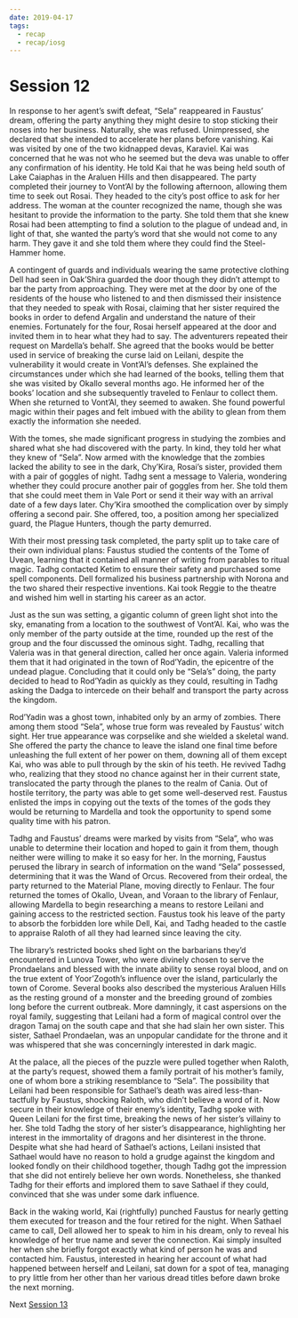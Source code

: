 ```yaml
---
date: 2019-04-17
tags:
  - recap
  - recap/iosg
---
```

# Session 12

In response to her agent’s swift defeat, “Sela” reappeared in Faustus’ dream, offering the party anything they might desire to stop sticking their noses into her business. Naturally, she was refused. Unimpressed, she declared that she intended to accelerate her plans before vanishing. Kai was visited by one of the two kidnapped devas, Karaviel. Kai was concerned that he was not who he seemed but the deva was unable to offer any confirmation of his identity. He told Kai that he was being held south of Lake Caiaphas in the Araluen Hills and then disappeared. The party completed their journey to Vont’Al by the following afternoon, allowing them time to seek out Rosai. They headed to the city’s post office to ask for her address. The woman at the counter recognized the name, though she was hesitant to provide the information to the party. She told them that she knew Rosai had been attempting to find a solution to the plague of undead and, in light of that, she wanted the party’s word that she would not come to any harm. They gave it and she told them where they could find the Steel-Hammer home.

A contingent of guards and individuals wearing the same protective clothing Dell had seen in Oak’Shira guarded the door though they didn’t attempt to bar the party from approaching. They were met at the door by one of the residents of the house who listened to and then dismissed their insistence that they needed to speak with Rosai, claiming that her sister required the books in order to defend Argalin and understand the nature of their enemies. Fortunately for the four, Rosai herself appeared at the door and invited them in to hear what they had to say. The adventurers repeated their request on Mardella’s behalf. She agreed that the books would be better used in service of breaking the curse laid on Leilani, despite the vulnerability it would create in Vont’Al’s defenses. She explained the circumstances under which she had learned of the books, telling them that she was visited by Okallo several months ago. He informed her of the books’ location and she subsequently traveled to Fenlaur to collect them. When she returned to Vont’Al, they seemed to awaken. She found powerful magic within their pages and felt imbued with the ability to glean from them exactly the information she needed.

With the tomes, she made significant progress in studying the zombies and shared what she had discovered with the party. In kind, they told her what they knew of “Sela”. Now armed with the knowledge that the zombies lacked the ability to see in the dark, Chy’Kira, Rosai’s sister, provided them with a pair of goggles of night. Tadhg sent a message to Valeria, wondering whether they could procure another pair of goggles from her. She told them that she could meet them in Vale Port or send it their way with an arrival date of a few days later. Chy’Kira smoothed the complication over by simply offering a second pair. She offered, too, a position among her specialized guard, the Plague Hunters, though the party demurred.

With their most pressing task completed, the party split up to take care of their own individual plans: Faustus studied the contents of the Tome of Uvean, learning that it contained all manner of writing from parables to ritual magic. Tadhg contacted Ketim to ensure their safety and purchased some spell components. Dell formalized his business partnership with Norona and the two shared their respective inventions. Kai took Reggie to the theatre and wished him well in starting his career as an actor.

Just as the sun was setting, a gigantic column of green light shot into the sky, emanating from a location to the southwest of Vont’Al. Kai, who was the only member of the party outside at the time, rounded up the rest of the group and the four discussed the ominous sight. Tadhg, recalling that Valeria was in that general direction, called her once again. Valeria informed them that it had originated in the town of Rod’Yadin, the epicentre of the undead plague. Concluding that it could only be “Sela’s” doing, the party decided to head to Rod’Yadin as quickly as they could, resulting in Tadhg asking the Dadga to intercede on their behalf and transport the party across the kingdom.

Rod’Yadin was a ghost town, inhabited only by an army of zombies. There among them stood “Sela”, whose true form was revealed by Faustus’ witch sight. Her true appearance was corpselike and she wielded a skeletal wand. She offered the party the chance to leave the island one final time before unleashing the full extent of her power on them, downing all of them except Kai, who was able to pull through by the skin of his teeth. He revived Tadhg who, realizing that they stood no chance against her in their current state, translocated the party through the planes to the realm of Cania. Out of hostile territory, the party was able to get some well-deserved rest. Faustus enlisted the imps in copying out the texts of the tomes of the gods they would be returning to Mardella and took the opportunity to spend some quality time with his patron.

Tadhg and Faustus’ dreams were marked by visits from “Sela”, who was unable to determine their location and hoped to gain it from them, though neither were willing to make it so easy for her. In the morning, Faustus perused the library in search of information on the wand “Sela” possessed, determining that it was the Wand of Orcus. Recovered from their ordeal, the party returned to the Material Plane, moving directly to Fenlaur. The four returned the tomes of Okallo, Uvean, and Voraan to the library of Fenlaur, allowing Mardella to begin researching a means to restore Leilani and gaining access to the restricted section. Faustus took his leave of the party to absorb the forbidden lore while Dell, Kai, and Tadhg headed to the castle to appraise Raloth of all they had learned since leaving the city.

The library’s restricted books shed light on the barbarians they’d encountered in Lunova Tower, who were divinely chosen to serve the Prondaelans and blessed with the innate ability to sense royal blood, and on the true extent of Yoor’Zogoth’s influence over the island, particularly the town of Corome. Several books also described the mysterious Araluen Hills as the resting ground of a monster and the breeding ground of zombies long before the current outbreak. More damningly, it cast aspersions on the royal family, suggesting that Leilani had a form of magical control over the dragon Tamaj on the south cape and that she had slain her own sister. This sister, Sathael Prondaelan, was an unpopular candidate for the throne and it was whispered that she was concerningly interested in dark magic.

At the palace, all the pieces of the puzzle were pulled together when Raloth, at the party’s request, showed them a family portrait of his mother’s family, one of whom bore a striking resemblance to “Sela”. The possibility that Leilani had been responsible for Sathael’s death was aired less-than-tactfully by Faustus, shocking Raloth, who didn’t believe a word of it. Now secure in their knowledge of their enemy’s identity, Tadhg spoke with Queen Leilani for the first time, breaking the news of her sister’s villainy to her. She told Tadhg the story of her sister’s disappearance, highlighting her interest in the immortality of dragons and her disinterest in the throne. Despite what she had heard of Sathael’s actions, Leilani insisted that Sathael would have no reason to hold a grudge against the kingdom and looked fondly on their childhood together, though Tadhg got the impression that she did not entirely believe her own words. Nonetheless, she thanked Tadhg for their efforts and implored them to save Sathael if they could, convinced that she was under some dark influence.

Back in the waking world, Kai (rightfully) punched Faustus for nearly getting them executed for treason and the four retired for the night. When Sathael came to call, Dell allowed her to speak to him in his dream, only to reveal his knowledge of her true name and sever the connection. Kai simply insulted her when she briefly forgot exactly what kind of person he was and contacted him. Faustus, interested in hearing her account of what had happened between herself and Leilani, sat down for a spot of tea, managing to pry little from her other than her various dread titles before dawn broke the next morning.

Next
[Session 13](Recaps/Isle%20of%20Sleepless%20Graves/Session%2013.md)